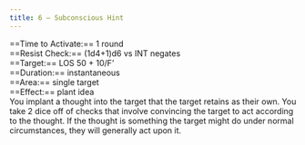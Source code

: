 ```yaml
---
title: 6 – Subconscious Hint
---
```

==Time to Activate:== 1 round  
==Resist Check:== (1d4+1)d6 vs INT negates  
==Target:== LOS 50 + 10/F’  
==Duration:== instantaneous  
==Area:== single target  
==Effect:== plant idea  
You implant a thought into the target that the target retains as their own. You take 2 dice off of checks that involve convincing the target to act according to the thought. If the thought is something the target might do under normal circumstances, they will generally act upon it.  
